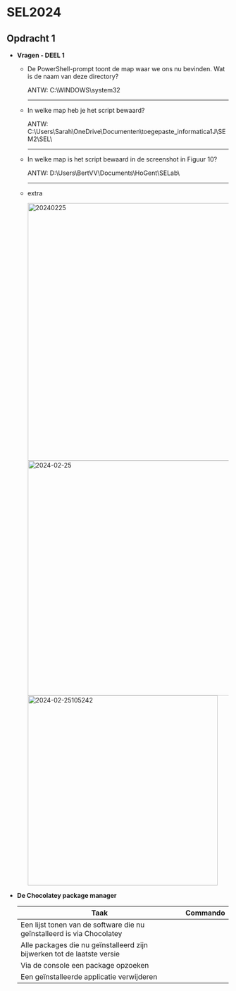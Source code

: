 # SEL2024
## Opdracht 1
- **Vragen - DEEL 1** 

  - De PowerShell-prompt toont de map waar we ons nu bevinden. Wat is de naam van deze directory?
   
     ANTW: C:\WINDOWS\system32
      *** 
  - In welke map heb je het script bewaard?
   
      ANTW: C:\Users\Sarah\OneDrive\Documenten\toegepaste_informatica1J\SEM2\SEL\
    ***
  - In welke map is het script bewaard in de screenshot in Figuur 10?
  
      ANTW:  D:\Users\BertVV\Documents\HoGent\SELab\
    ***
  - extra
  
       <img width="584" alt="20240225" src="https://github.com/SarahBaderr/SEL2024/assets/160492937/1a4c963f-3583-43c2-ab4d-3f156f2e4d4f">
  
       <img width="533" alt="2024-02-25" src="https://github.com/SarahBaderr/SEL2024/assets/160492937/12e6ac82-0541-46ae-b31a-ae7eb1391f85">
   
       <img width="431" alt="2024-02-25105242" src="https://github.com/SarahBaderr/SEL2024/assets/160492937/294713d9-fe7a-48c5-b24b-576e4de1b1e7">
- **De Chocolatey package manager**

    |**Taak**|**Commando**|
    |--------|------------|
    |Een lijst tonen van de software die nu geïnstalleerd is via Chocolatey|   |
    |Alle packages die nu geïnstalleerd zijn bijwerken tot de laatste versie|  |
    |Via de console een package opzoeken|   |
    |Een geïnstalleerde applicatie verwijderen|   |

       
